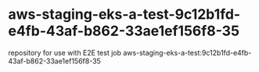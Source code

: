 # aws-staging-eks-a-test-9c12b1fd-e4fb-43af-b862-33ae1ef156f8-35
repository for use with E2E test job aws-staging-eks-a-test:9c12b1fd-e4fb-43af-b862-33ae1ef156f8-35
